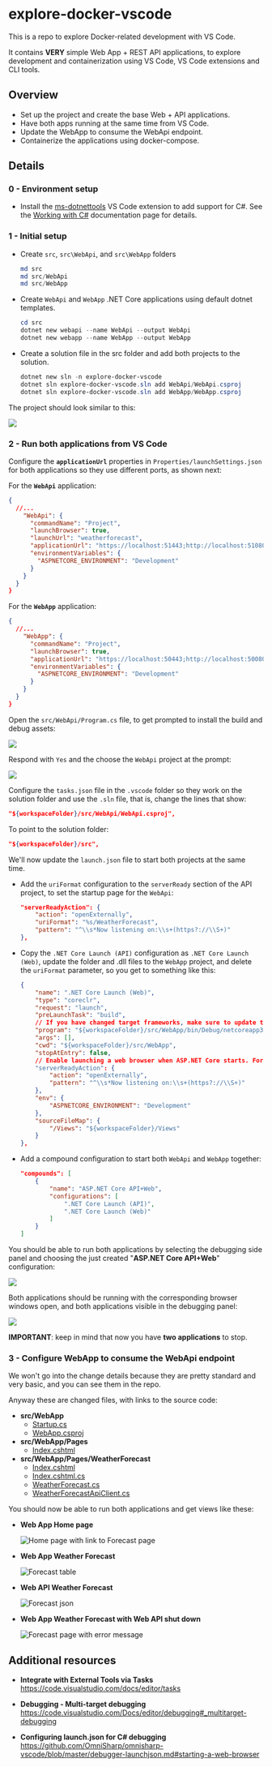 # explore-docker-vscode

This is a repo to explore Docker-related development with VS Code.

It contains **VERY** simple Web App + REST API applications, to explore development and containerization using VS Code, VS Code extensions and CLI tools.

## Overview

- Set up the project and create the base Web + API applications.
- Have both apps running at the same time from VS Code.
- Update the WebApp to consume the WebApi endpoint.
- Containerize the applications using docker-compose.

## Details

### 0 - Environment setup

- Install the [ms-dotnettools](https://marketplace.visualstudio.com/items?itemName=ms-dotnettools.csharp) VS Code extension to add support for C#. See the [Working with C#](https://code.visualstudio.com/docs/languages/csharp) documentation page for details.

### 1 - Initial setup

- Create `src`, `src\WebApi`, and `src\WebApp` folders

  ```powershell
  md src
  md src/WebApi
  md src/WebApp
  ```

- Create `WebApi` and `WebApp` .NET Core applications using default dotnet templates.

  ```powershell
  cd src
  dotnet new webapi --name WebApi --output WebApi
  dotnet new webapp --name WebApp --output WebApp
  ```

- Create a solution file in the src folder and add both projects to the solution.

  ```powershell
  dotnet new sln -n explore-docker-vscode
  dotnet sln explore-docker-vscode.sln add WebApi/WebApi.csproj
  dotnet sln explore-docker-vscode.sln add WebApp/WebApp.csproj
  ```

The project should look similar to this:

![](media/initial-project-setup.png)

### 2 - Run both applications from VS Code

Configure the **`applicationUrl`** properties in `Properties/launchSettings.json` for both applications so they use different ports, as shown next:

For the **`WebApi`** application:

```json
{
  //...
    "WebApi": {
      "commandName": "Project",
      "launchBrowser": true,
      "launchUrl": "weatherforecast",
      "applicationUrl": "https://localhost:51443;http://localhost:51080",
      "environmentVariables": {
        "ASPNETCORE_ENVIRONMENT": "Development"
      }
    }
  }
}
```

For the **`WebApp`** application:

```json
{
  //...
    "WebApp": {
      "commandName": "Project",
      "launchBrowser": true,
      "applicationUrl": "https://localhost:50443;http://localhost:50080",
      "environmentVariables": {
        "ASPNETCORE_ENVIRONMENT": "Development"
      }
    }
  }
}
```

Open the `src/WebApi/Program.cs` file, to get prompted to install the build and debug assets:

![](media/install-build-and-debug-assets.png)

Respond with `Yes` and the choose the `WebApi` project at the prompt:

![](media/vscode-build-and-debug-assets-project-prompt.png)

Configure the `tasks.json` file in the `.vscode` folder so they work on the solution folder and use the `.sln` file, that is, change the lines that show:

```json
"${workspaceFolder}/src/WebApi/WebApi.csproj",
```

To point to the solution folder:

```json
"${workspaceFolder}/src",
```

We'll now update the `launch.json` file to start both projects at the same time.

- Add the `uriFormat` configuration to the `serverReady` section of the API project, to set the startup page for the `WebApi`:

  ```json
  "serverReadyAction": {
      "action": "openExternally",
      "uriFormat": "%s/WeatherForecast",
      "pattern": "^\\s*Now listening on:\\s+(https?://\\S+)"
  },
  ```

- Copy the `.NET Core Launch (API)` configuration as `.NET Core Launch (Web)`, update the folder and .dll files to the `WebApp` project, and delete the `uriFormat` parameter, so you get to something like this:

  ```json
  {
      "name": ".NET Core Launch (Web)",
      "type": "coreclr",
      "request": "launch",
      "preLaunchTask": "build",
      // If you have changed target frameworks, make sure to update the program path.
      "program": "${workspaceFolder}/src/WebApp/bin/Debug/netcoreapp3.1/WebApp.dll",
      "args": [],
      "cwd": "${workspaceFolder}/src/WebApp",
      "stopAtEntry": false,
      // Enable launching a web browser when ASP.NET Core starts. For more information: https://aka.ms/VSCode-CS-LaunchJson-WebBrowser
      "serverReadyAction": {
          "action": "openExternally",
          "pattern": "^\\s*Now listening on:\\s+(https?://\\S+)"
      },
      "env": {
          "ASPNETCORE_ENVIRONMENT": "Development"
      },
      "sourceFileMap": {
          "/Views": "${workspaceFolder}/Views"
      }
  },
  ```

- Add a compound configuration to start both `WebApi` and `WebApp` together:

  ```json
  "compounds": [
      {
          "name": "ASP.NET Core API+Web",
          "configurations": [
              ".NET Core Launch (API)",
              ".NET Core Launch (Web)"
          ]
      }
  ]
  ```

You should be able to run both applications by selecting the debugging side panel and choosing the just created "**ASP.NET Core API+Web**" configuration:

![](media/vscode-run-both-server-and-client-applications.png)

Both applications should be running with the corresponding browser windows open, and both applications visible in the debugging panel:

![](media/vscode-server-and-client-appications-debugging-panel.png)

**IMPORTANT**: keep in mind that now you have **two applications** to stop.

### 3 - Configure WebApp to consume the WebApi endpoint

We won't go into the change details because they are pretty standard and very basic, and you can see them in the repo.

Anyway these are changed files, with links to the source code:

- **src/WebApp**
  - [Startup.cs](https://github.com/mvelosop/explore-docker-vscode/blob/master/src/WebApp/Startup.cs)
  - [WebApp.csproj](https://github.com/mvelosop/explore-docker-vscode/blob/master/src/WebApp/WebApp.csproj)
- **src/WebApp/Pages**
  - [Index.cshtml](https://github.com/mvelosop/explore-docker-vscode/blob/master/src/WebApp/Pages/Index.cshtml)
- **src/WebApp/Pages/WeatherForecast**
  - [Index.cshtml](https://github.com/mvelosop/explore-docker-vscode/blob/master/src/WebApp/Pages/WeatherForecast/Index.cshtml)
  - [Index.cshtml.cs](https://github.com/mvelosop/explore-docker-vscode/blob/master/src/WebApp/Pages/WeatherForecast/Index.cshtml.cs)
  - [WeatherForecast.cs](https://github.com/mvelosop/explore-docker-vscode/blob/master/src/WebApp/Pages/WeatherForecast/WeatherForecast.cs)
  - [WeatherForecastApiClient.cs](https://github.com/mvelosop/explore-docker-vscode/blob/master/src/WebApp/Pages/WeatherForecast/WeatherForecastApiClient.cs)

You should now be able to run both applications and get views like these:

- **Web App Home page**

  ![Home page with link to Forecast page](media/webapp-home-page.png)

- **Web App Weather Forecast**

  ![Forecast table](media/webapp-weather-forecast.png)

- **Web API Weather Forecast**

  ![Forecast json](media/webapi-weather-forecast.png)

- **Web App Weather Forecast with Web API shut down**

  ![Forecast page with error message](media/webapp-weather-forecast-failure.png)

## Additional resources

- **Integrate with External Tools via Tasks** \
  <https://code.visualstudio.com/docs/editor/tasks>

- **Debugging - Multi-target debugging** \
  <https://code.visualstudio.com/Docs/editor/debugging#_multitarget-debugging>

- **Configuring launch.json for C# debugging** \
  <https://github.com/OmniSharp/omnisharp-vscode/blob/master/debugger-launchjson.md#starting-a-web-browser>
